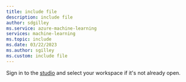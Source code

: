 ```yaml
---
title: include file
description: include file
author: sdgilley
ms.service: azure-machine-learning
services: machine-learning
ms.topic: include
ms.date: 03/22/2023
ms.author: sgilley
ms.custom: include file
---
```


Sign in to the [studio](https://ml.azure.com) and select your workspace if it's not already open.
